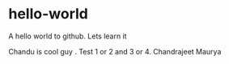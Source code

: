 # hello-world
A hello world to github. Lets learn it


Chandu is cool guy . Test 1 or 2 and 3 or 4. Chandrajeet Maurya
